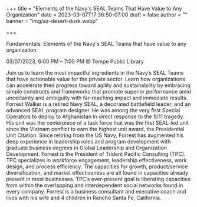+++
title = "Elements of the Navy's SEAL Teams That Have Value to Any Organization"
date = 2023-03-07T17:36:50-07:00
draft = false
author = ""
banner = "img/az-desert-dusk.webp"

+++

Fundamentals: Elements of the Navy's SEAL Teams that have value to any organization

03/07/2023, 6:00 PM – 7:00 PM @ Tempe Public Library

Join us to learn the most impactful ingredients in the Navy’s SEAL Teams that have actionable value for the private sector. Learn how organizations can accelerate their progress toward agility and sustainability by embracing simple constructs and frameworks that promote superior performance amid uncertainty and ambiguity with far-reaching impact and immediate results.
Forrest Walker is a retired Navy SEAL, a decorated battlefield leader, and an advanced SEAL program designer. He was among the very first Special Operators to deploy to Afghanistan in direct response to the 9/11 tragedy. His unit was the centerpiece of a task force that was the first SEAL-led unit since the Vietnam conflict to earn the highest unit award, the Presidential Unit Citation. Since retiring from the US Navy, Forrest has augmented his deep experience in leadership roles and program development with graduate business degrees in Global Leadership and Organization Development.
Forrest is the President of Trident Pacific Consulting (TPC). TPC specializes in workforce engagement, leadership effectiveness, work design, and process efficiency. The capacities for growth, product/service diversification, and market effectiveness are all found in capacities already present in most businesses. TPC’s ever-present goal is liberating capacities from within the overlapping and interdependent social networks found in every company.
Forrest is a business consultant and executive coach and lives with his wife and 4 children in Rancho Santa Fe, California.
